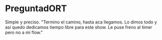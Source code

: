 # PreguntadORT
Simple y preciso.
"Termino el camino, hasta aca llegamos. Lo dimos todo y asi quedo dedicamos tiempo libre para este show. Le puse freno al timer pero no a mi flow."
